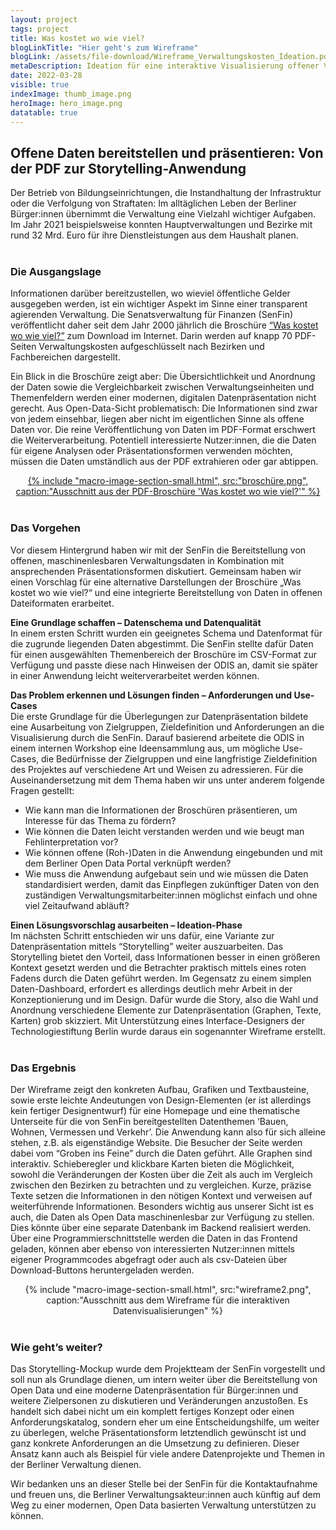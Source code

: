 ```yaml
---
layout: project
tags: project
title: Was kostet wo wie viel?
blogLinkTitle: "Hier geht's zum Wireframe"
blogLink: /assets/file-download/Wireframe_Verwaltungskosten_Ideation.pdf
metaDescription: Ideation für eine interaktive Visualisierung offener Verwaltungsdaten
date: 2022-03-28
visible: true
indexImage: thumb_image.png
heroImage: hero_image.png
datatable: true
---
```


## Offene Daten bereitstellen und präsentieren: Von der PDF zur Storytelling-Anwendung 

Der Betrieb von Bildungseinrichtungen, die Instandhaltung der Infrastruktur oder die Verfolgung von Straftaten: Im alltäglichen Leben der Berliner Bürger:innen übernimmt die Verwaltung eine Vielzahl wichtiger Aufgaben. Im Jahr 2021 beispielsweise konnten Hauptverwaltungen und Bezirke mit rund 32 Mrd. Euro für ihre Dienstleistungen aus dem Haushalt planen.  
<br> 
 
### Die Ausgangslage 
 
Informationen darüber bereitzustellen, wo wieviel öffentliche Gelder ausgegeben werden, ist ein wichtiger Aspekt im Sinne einer transparent agierenden Verwaltung. Die Senatsverwaltung für Finanzen (SenFin) veröffentlicht daher seit dem Jahr 2000 jährlich die Broschüre [“Was kostet wo wie viel?”](https://www.berlin.de/sen/finanzen/haushalt/downloads/artikel.6347.php) zum Download im Internet. Darin werden auf knapp 70 PDF-Seiten Verwaltungskosten aufgeschlüsselt nach Bezirken und Fachbereichen dargestellt. 
 
Ein Blick in die Broschüre zeigt aber: Die Übersichtlichkeit und Anordnung der Daten sowie die Vergleichbarkeit zwischen Verwaltungseinheiten und Themenfeldern werden einer modernen, digitalen Datenpräsentation nicht gerecht. Aus Open-Data-Sicht problematisch: Die Informationen sind zwar von jedem einsehbar, liegen aber nicht im eigentlichen Sinne als offene Daten vor. Die reine Veröffentlichung von Daten im PDF-Format erschwert die Weiterverarbeitung. Potentiell interessierte Nutzer:innen, die die Daten für eigene Analysen oder Präsentationsformen verwenden möchten, müssen die Daten umständlich aus der PDF extrahieren oder gar abtippen.  
 <center><a href="https://www.berlin.de/sen/finanzen/haushalt/downloads/wkwwv_hv_2017.pdf">
{% include "macro-image-section-small.html", src:"broschüre.png", caption:"Ausschnitt aus der PDF-Broschüre 'Was kostet wo wie viel?'" %}</a>
</center>
<br>

### Das Vorgehen 
 
Vor diesem Hintergrund haben wir mit der SenFin die Bereitstellung von offenen, maschinenlesbaren Verwaltungsdaten in Kombination mit ansprechenden Präsentationsformen diskutiert. Gemeinsam haben wir einen Vorschlag für eine alternative Darstellungen der Broschüre „Was kostet wo wie viel?“ und eine integrierte Bereitstellung von Daten in offenen Dateiformaten erarbeitet. 
 
**Eine Grundlage schaffen – Datenschema und Datenqualität**  
In einem ersten Schritt wurden ein geeignetes Schema und Datenformat für die zugrunde liegenden Daten abgestimmt. Die SenFin stellte dafür Daten für einen ausgewählten Themenbereich der Broschüre im CSV-Format zur Verfügung und passte diese nach Hinweisen der ODIS an, damit sie später in einer Anwendung leicht weiterverarbeitet werden können. 
 
**Das Problem erkennen und Lösungen finden – Anforderungen und Use-Cases**  
Die erste Grundlage für die Überlegungen zur Datenpräsentation bildete eine Ausarbeitung von Zielgruppen, Zieldefinition und Anforderungen an die Visualisierung durch die SenFin. Darauf basierend arbeitete die ODIS in einem internen Workshop eine Ideensammlung aus, um mögliche Use-Cases, die Bedürfnisse der Zielgruppen und eine langfristige Zieldefinition des Projektes auf verschiedene Art und Weisen zu adressieren. Für die Auseinandersetzung mit dem Thema haben wir uns unter anderem folgende Fragen gestellt:  
- Wie kann man die Informationen der Broschüren präsentieren, um Interesse für das Thema zu fördern? 
- Wie können die Daten leicht verstanden werden und wie beugt man Fehlinterpretation vor? 
- Wie können offene (Roh-)Daten in die Anwendung eingebunden und mit dem Berliner Open Data Portal verknüpft werden? 
- Wie muss die Anwendung aufgebaut sein und wie müssen die Daten standardisiert werden, damit das Einpflegen zukünftiger Daten von den zuständigen Verwaltungsmitarbeiter:innen möglichst einfach und ohne viel Zeitaufwand abläuft?  
 
**Einen Lösungsvorschlag ausarbeiten – Ideation-Phase**  
Im nächsten Schritt entschieden wir uns dafür, eine Variante zur Datenpräsentation mittels “Storytelling” weiter auszuarbeiten. Das Storytelling bietet den Vorteil, dass Informationen besser in einen größeren Kontext gesetzt werden und die Betrachter praktisch mittels eines roten Fadens durch die Daten geführt werden. Im Gegensatz zu einem simplen Daten-Dashboard, erfordert es allerdings deutlich mehr Arbeit in der Konzeptionierung und im Design. Dafür wurde die Story, also die Wahl und Anordnung verschiedene Elemente zur Datenpräsentation (Graphen, Texte, Karten) grob skizziert. Mit Unterstützung eines Interface-Designers der Technologiestiftung Berlin wurde daraus ein sogenannter Wireframe erstellt.  
<br>
 
### Das Ergebnis  
 
Der Wireframe zeigt den konkreten Aufbau, Grafiken und Textbausteine, sowie erste leichte Andeutungen von Design-Elementen (er ist allerdings kein fertiger Designentwurf) für eine Homepage und eine thematische Unterseite für die von SenFin bereitgestellten Datenthemen ‘Bauen, Wohnen, Vermessen und Verkehr’. Die Anwendung kann also für sich alleine stehen, z.B. als eigenständige Website. Die Besucher der Seite werden dabei vom “Groben ins Feine” durch die Daten geführt. Alle Graphen sind interaktiv. Schieberegler und klickbare Karten bieten die Möglichkeit, sowohl die Veränderungen der Kosten über die Zeit als auch im Vergleich zwischen den Bezirken zu betrachten und zu vergleichen. Kurze, präzise Texte setzen die Informationen in den nötigen Kontext und verweisen auf weiterführende Informationen. 
Besonders wichtig aus unserer Sicht ist es auch, die Daten als Open Data maschinenlesbar zur Verfügung zu stellen. Dies könnte über eine separate Datenbank im Backend realisiert werden. Über eine Programmierschnittstelle werden die Daten in das Frontend geladen, können aber ebenso von interessierten Nutzer:innen mittels eigener Programmcodes abgefragt oder auch als csv-Dateien über Download-Buttons heruntergeladen werden.  
 <center>
{% include "macro-image-section-small.html", src:"wireframe2.png", caption:"Ausschnitt aus dem Wireframe für die interaktiven Datenvisualisierungen" %} </center>
<br> 

### Wie geht’s weiter? 
 
Das Storytelling-Mockup wurde dem Projektteam der SenFin vorgestellt und soll nun als Grundlage dienen, um intern weiter über die Bereitstellung von Open Data und eine moderne Datenpräsentation für Bürger:innen und weitere Zielpersonen zu diskutieren und Veränderungen anzustoßen. Es handelt sich dabei nicht um ein komplett fertiges Konzept oder einen Anforderungskatalog, sondern eher um eine Entscheidungshilfe, um weiter zu überlegen, welche Präsentationsform letztendlich gewünscht ist und ganz konkrete Anforderungen an die Umsetzung zu definieren. Dieser Ansatz kann auch als Beispiel für viele andere Datenprojekte und Themen in der Berliner Verwaltung dienen.  

Wir bedanken uns an dieser Stelle bei der SenFin für die Kontaktaufnahme und freuen uns, die Berliner Verwaltungsakteur:innen auch künftig auf dem Weg zu einer modernen, Open Data basierten Verwaltung unterstützen zu können.